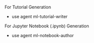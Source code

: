 For Tutorial Generation 
- use agent ml-tutorial-writer

For Jupyter Notebook (.ipynb) Generation
- use agent ml-notebook-author